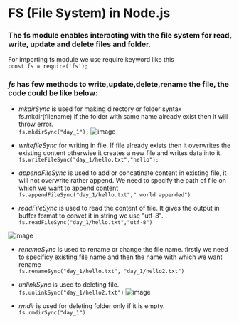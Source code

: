 # FS (File System) in Node.js
### The fs module enables interacting with the file system for read, write, update and delete files and folder. 
For importing fs module we use require keyword like this <br>
```const fs = require('fs');```<br>
### *fs* has few methods to write,update,delete,rename the file, the code could be like below: <br>
+ *mkdirSync* is used for making directory or folder syntax fs.mkdir(filename) if the folder with same name already exist then it will throw error.<br> 
```fs.mkdirSync("day_1");```
![image](https://user-images.githubusercontent.com/34941297/132303024-57a75076-dd30-46f5-90bc-40699e704c82.png)

+ *writefileSync* for writing in file. If file already exists then it overwrites the existing content otherwise it creates a new file and writes data into it. <br>
```fs.writeFileSync("day_1/hello.txt","hello");```
+ *appendFileSync* is used to add or concatinate content in existing file, it will not overwrite rather append. We need to specify the path of file on which we want to append content<br>
```fs.appendFileSync("day_1/hello.txt"," world appended")``` 
+ *readFileSync* is used to read the content of file. It gives the output in buffer format to convet it in string we use "utf-8".<br> ```fs.readFileSync("day_1/hello.txt","utf-8")```

 ![image](https://user-images.githubusercontent.com/34941297/132302417-be0ac55f-d307-4a51-8df8-43f42847aa9a.png)<br>

+ *renameSync* is used to rename or change the file name. firstly we need to specificy existing file name and then the name with which we want rename <br>
```fs.renameSync("day_1/hello.txt", "day_1/hello2.txt")```
+ *unlinkSync* is used to deleting file.<br> ```fs.unlinkSync("day_1/hello2.txt")```
![image](https://user-images.githubusercontent.com/34941297/132303537-03f68836-f5e1-4b02-bf73-c3157de47f43.png)

+ *rmdir* is used for deleting folder only if it is empty.<br> ```fs.rmdirSync("day_1")```







